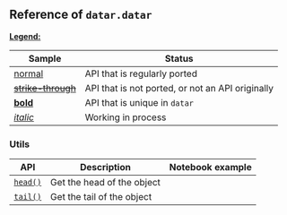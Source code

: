<style>
.md-typeset__table {
   min-width: 100%;
}

.md-typeset table:not([class]) {
    display: table;
    max-width: 80%;
}
</style>

## Reference of `datar.datar`

<u>**Legend:**</u>

|Sample|Status|
|---|---|
|[normal]()|API that is regularly ported|
|<s>[strike-through]()</s>|API that is not ported, or not an API originally|
|[**bold**]()|API that is unique in `datar`|
|[_italic_]()|Working in process|

### Utils

|API|Description|Notebook example|
|---|---|---:|
|[`head()`][1]|Get the head of the object||
|[`tail()`][2]|Get the tail of the object||

[1]: ../../api/datar.base.verbs/#datar.base.verbs.head
[2]: ../../api/datar.base.verbs/#datar.base.verbs.tail

